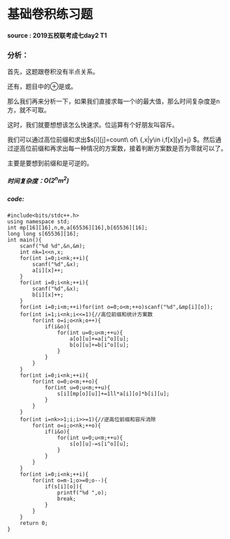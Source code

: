 # 基础卷积练习题
#### source : 2019五校联考成七day2 T1
### 分析：

首先，这题跟卷积没有半点关系。

还有，题目中的$\oplus$是或。

那么我们再来分析一下，如果我们直接求每一个i的最大值，那么时间复杂度是n方，就不可取。

这时，我们就要想想该怎么快速求。位运算有个好朋友叫容斥。

我们可以通过高位前缀和求出$s[i][j]=count\  of\ \{,x|y\in i,f[x][y]=j\} $。然后通过逆高位前缀和再求出每一种情况的方案数，接着判断方案数是否为零就可以了。

主要是要想到前缀和是可逆的。

##### 时间复杂度：$O(2^nm^2)$
##### code: 
```
#include<bits/stdc++.h>
using namespace std;
int mp[16][16],n,m,a[65536][16],b[65536][16];
long long s[65536][16];
int main(){
    scanf("%d %d",&n,&m);
    int nk=1<<n,x;
    for(int i=0;i<nk;++i){
        scanf("%d",&x);
        a[i][x]++;
    }
    for(int i=0;i<nk;++i){
        scanf("%d",&x);
        b[i][x]++;
    }
    for(int i=0;i<m;++i)for(int o=0;o<m;++o)scanf("%d",&mp[i][o]);
    for(int i=1;i<nk;i<<=1){//高位前缀和统计方案数 
        for(int o=i;o<nk;o++){
            if(i&o){
                for(int u=0;u<m;++u){ 
                    a[o][u]+=a[i^o][u];
                    b[o][u]+=b[i^o][u];
                }
            }
        }
    }
    for(int i=0;i<nk;++i){
        for(int o=0;o<m;++o){
            for(int u=0;u<m;++u){
                s[i][mp[o][u]]+=1ll*a[i][o]*b[i][u];
            }
        }
    }
    for(int i=nk>>1;i;i>>=1){//逆高位前缀和容斥消除 
        for(int o=i;o<nk;++o){
            if(i&o){
                for(int u=0;u<m;++u){
                    s[o][u]-=s[i^o][u];
                }
            }
        }
    }
    for(int i=0;i<nk;++i){
        for(int o=m-1;o>=0;o--){
            if(s[i][o]){
                printf("%d ",o);
                break;
            }
        }
    }
    return 0;
}
```